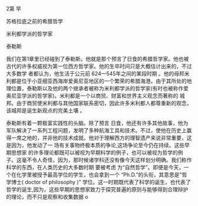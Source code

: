 2第 早

苏格拉底之前的希腊哲学

米利都学派的哲学家

泰勒斯

我们在第1章里已经碰到了泰勒斯。他就是那个预言了日食的希腊哲学家。他也被古代的许多权威视为第一位西方哲学家。他的生卒时间只是大概估计出来的，不过大多数学 者都认为，他生活于公元前 624—545年之间的某段时期 。他的母邦米利都是位于小亚细亚西海岸爱奥尼亚地区的一个繁荣的希腊海港。由于其所处的地理位置，泰勒斯以及他的两个继承者被称为米利都学派的哲学家(有时也被称作爱奥尼亚学派的哲学家)。米利都是一个以商贸、财富和世界主义观念而著称的 城邦。由于商贸使米利都与其他国家联系密切，因此许多米利都人都尊重新的观念，该城邦是诞生新观点的完美土壤 。

泰勒斯有着一颗极富实践性的头脑。除了预言 日食，他还有许多其他故事，他为军队解决了一系列工程问题，发明了多种航海工具和技术。不过，使他在历史上赢得一席之地的，并非他的技术成就。他对于理解西方的理智遗产来说非常重要，这是因为，他发动了一 场有关事物终极本质的争论,这场争论至今仍在持续。这些早期思想家 的许多理论都既可以被视为早期科学的例子，也可以被视为哲学的例子。这毫不令人奇怪，因为，那时候诸学科还没有像今天这样划分明确。我们称作科学的东西，在人类历史的大多数时期 要被考虑 为“自然哲学”。即便是今天，一个在化学里被授予最高学位的学生，也会拿到一个 “Ph.D.”的头衔，其意思是"哲学博士( doctor  of philosophy  )” 学位。这一时期既代表了科学的诞生，也代表了哲学的诞生,因为，这些早期的思想家致力于探究普遍的原则与能够得到合理辩护的理论，而不只是观察和收集数据 o

